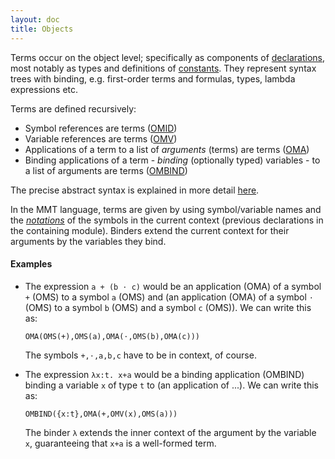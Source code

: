 ```yaml
---
layout: doc
title: Objects
---
```

Terms occur on the object level; specifically as components of [declarations](declarations.html), most notably as types and definitions of [constants](declarations.html#constants). They represent syntax trees with binding, e.g. first-order terms and formulas, types, lambda expressions etc.

Terms are defined recursively:

* Symbol references are terms ([OMID](https://uniformal.github.io/apidoc/index.html#info.kwarc.mmt.api.objects.OMID))
* Variable references are terms ([OMV](https://uniformal.github.io/apidoc/index.html#info.kwarc.mmt.api.objects.OMV))
* Applications of a term to a list of *arguments* (terms) are terms ([OMA](https://uniformal.github.io/apidoc/index.html#info.kwarc.mmt.api.objects.OMA))
* Binding applications of a term - *binding* (optionally typed) variables - to a list of arguments are terms ([OMBIND](https://uniformal.github.io/apidoc/index.html#info.kwarc.mmt.api.objects.OMBINDC))

The precise abstract syntax is explained in more detail [here](../api/syntax).

In the MMT language, terms are given by using symbol/variable names and the [*notations*](declarations.html#notations) of the symbols in the current context (previous declarations in the containing module). Binders extend the current context for their arguments by the variables they bind.

#### Examples

* The expression `a + (b ⋅ c)` would be an application (OMA) of a symbol `+` (OMS) to a symbol `a` (OMS) and (an application (OMA) of a symbol `⋅` (OMS) to a symbol `b` (OMS) and a symbol `c` (OMS)). We can write this as:
  
  `OMA(OMS(+),OMS(a),OMA(⋅,OMS(b),OMA(c)))`

  The symbols `+,⋅,a,b,c` have to be in context, of course.
* The expression `λx:t. x+a` would be a binding application (OMBIND) binding a variable `x` of type `t` to (an application of ...). We can write this as:

  `OMBIND({x:t},OMA(+,OMV(x),OMS(a)))`
  
  The binder `λ` extends the inner context of the argument by the variable `x`, guaranteeing that `x+a` is a well-formed term.
